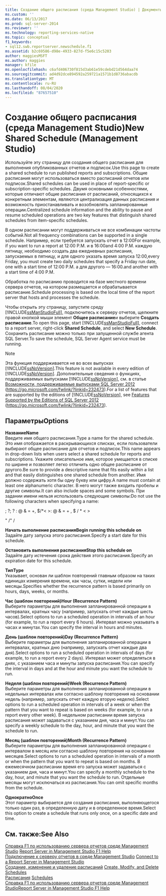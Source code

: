 ```yaml
---
title: Создание общего расписания (среда Management Studio) | Документы Майкрософт
ms.custom: ''
ms.date: 06/13/2017
ms.prod: sql-server-2014
ms.reviewer: ''
ms.technology: reporting-services-native
ms.topic: conceptual
f1_keywords:
- sql12.swb.reportserver.newschedule.f1
ms.assetid: b2c69586-d98e-4933-827d-f5e6c15c5203
author: maggiesMSFT
ms.author: maggies
manager: kfile
ms.openlocfilehash: c6afd406730f815d3ab61e59cdebd21d564daa74
ms.sourcegitcommit: ad4d92dce894592a259721a1571b1d8736abacdb
ms.translationtype: MT
ms.contentlocale: ru-RU
ms.lasthandoff: 08/04/2020
ms.locfileid: "87657510"
---
```

# <a name="new-shared-schedule-management-studio"></a><span data-ttu-id="1417b-102">Создание общего расписания (среда Management Studio)</span><span class="sxs-lookup"><span data-stu-id="1417b-102">New Shared Schedule (Management Studio)</span></span>
  <span data-ttu-id="1417b-103">Используйте эту страницу для создания общего расписания для выполнения опубликованных отчетов и подписок.</span><span class="sxs-lookup"><span data-stu-id="1417b-103">Use this page to create a shared schedule to run published reports and subscriptions.</span></span> <span data-ttu-id="1417b-104">Общие расписания могут использоваться вместо расписаний отчетов или подписок.</span><span class="sxs-lookup"><span data-stu-id="1417b-104">Shared schedules can be used in place of report-specific or subscription-specific schedules.</span></span> <span data-ttu-id="1417b-105">Двумя основными особенностями, которые отличают общие расписания от расписаний, относящихся к конкретным элементам, являются централизация данных расписания и возможность приостанавливать и возобновлять запланированные операции.</span><span class="sxs-lookup"><span data-stu-id="1417b-105">Centralized schedule information and the ability to pause and resume scheduled operations are two key features that distinguish shared schedules from item-specific schedules.</span></span>  
  
 <span data-ttu-id="1417b-106">В одном расписании могут поддерживаться не все комбинации частоты событий.</span><span class="sxs-lookup"><span data-stu-id="1417b-106">Not all frequency combinations can be supported in a single schedule.</span></span> <span data-ttu-id="1417b-107">Например, если требуется запускать отчет в 12:00</span><span class="sxs-lookup"><span data-stu-id="1417b-107">For example, if you want to run a report at 12:00 P.M.</span></span> <span data-ttu-id="1417b-108">и в 16:00</span><span class="sxs-lookup"><span data-stu-id="1417b-108">and 4:00 P.M.</span></span> <span data-ttu-id="1417b-109">каждую пятницу, необходимо создать два ежедневных расписания, запускаемых в пятницу, и для одного указать время запуска 12:00,</span><span class="sxs-lookup"><span data-stu-id="1417b-109">every Friday, you must create two daily schedules that specify a Friday run date, one with a start time of 12:00 P.M.</span></span> <span data-ttu-id="1417b-110">а для другого — 16:00.</span><span class="sxs-lookup"><span data-stu-id="1417b-110">and another with a start time of 4:00 P.M.</span></span>  
  
 <span data-ttu-id="1417b-111">Обработка по расписанию проводится на базе местного времени сервера отчетов, на котором размещается и обрабатывается расписание.</span><span class="sxs-lookup"><span data-stu-id="1417b-111">Schedule processing is based on the local time of the report server that hosts and processes the schedule.</span></span>  
  
 <span data-ttu-id="1417b-112">Чтобы открыть эту страницу, запустите среду [!INCLUDE[ssManStudioFull](../../includes/ssmanstudiofull-md.md)], подключитесь к серверу отчетов, щелкните правой кнопкой мыши элемент **Общее расписание**и выберите **Создать расписание**.</span><span class="sxs-lookup"><span data-stu-id="1417b-112">To open this page, start [!INCLUDE[ssManStudioFull](../../includes/ssmanstudiofull-md.md)], connect to a report server, right-click **Shared Schedule**, and select **New Schedule**.</span></span> <span data-ttu-id="1417b-113">Сохранить расписание можно только при запущенной службе агента SQL Server.</span><span class="sxs-lookup"><span data-stu-id="1417b-113">To save the schedule, SQL Server Agent service must be running.</span></span>  
  
> [!NOTE]  
>  <span data-ttu-id="1417b-114">Эта функция поддерживается не во всех выпусках [!INCLUDE[ssNoVersion](../../includes/ssnoversion-md.md)].</span><span class="sxs-lookup"><span data-stu-id="1417b-114">This feature is not available in every edition of [!INCLUDE[ssNoVersion](../../includes/ssnoversion-md.md)].</span></span> <span data-ttu-id="1417b-115">Дополнительные сведения о функциях, поддерживаемых выпусками [!INCLUDE[ssNoVersion](../../includes/ssnoversion-md.md)], см. в статье [Возможности, поддерживаемые выпусками SQL Server 2012](https://go.microsoft.com/fwlink/?linkid=232473) (https://go.microsoft.com/fwlink/?linkid=232473).</span><span class="sxs-lookup"><span data-stu-id="1417b-115">For a list of features that are supported by the editions of [!INCLUDE[ssNoVersion](../../includes/ssnoversion-md.md)], see [Features Supported by the Editions of SQL Server 2012](https://go.microsoft.com/fwlink/?linkid=232473) (https://go.microsoft.com/fwlink/?linkid=232473).</span></span>  
  
## <a name="options"></a><span data-ttu-id="1417b-116">Параметры</span><span class="sxs-lookup"><span data-stu-id="1417b-116">Options</span></span>  
 <span data-ttu-id="1417b-117">**Название**</span><span class="sxs-lookup"><span data-stu-id="1417b-117">**Name**</span></span>  
 <span data-ttu-id="1417b-118">Введите имя общего расписания.</span><span class="sxs-lookup"><span data-stu-id="1417b-118">Type a name for the shared schedule.</span></span> <span data-ttu-id="1417b-119">Это имя отображается в раскрывающихся списках, если пользователи выбирают общее расписание для отчетов и подписок.</span><span class="sxs-lookup"><span data-stu-id="1417b-119">This name appears in drop-down lists when users select a shared schedule for reports and subscriptions.</span></span> <span data-ttu-id="1417b-120">Укажите описательное имя, которое умещается в списке по ширине и позволяет легко отличить одно общее расписание от другого.</span><span class="sxs-lookup"><span data-stu-id="1417b-120">Be sure to provide a descriptive name that fits easily within a list and that easily distinguishes one shared schedule from another.</span></span> <span data-ttu-id="1417b-121">Имя должно содержать хотя бы одну букву или цифру.</span><span class="sxs-lookup"><span data-stu-id="1417b-121">A name must contain at least one alphanumeric character.</span></span> <span data-ttu-id="1417b-122">В него могут также входить пробелы и другие символы.</span><span class="sxs-lookup"><span data-stu-id="1417b-122">It can also include spaces and some symbols.</span></span> <span data-ttu-id="1417b-123">При задании имени нельзя использовать следующие символы:</span><span class="sxs-lookup"><span data-stu-id="1417b-123">Do not use the following characters when specifying a name:</span></span>  
  
 <span data-ttu-id="1417b-124">; ?</span><span class="sxs-lookup"><span data-stu-id="1417b-124">; ?</span></span> <span data-ttu-id="1417b-125">: \@ & = +, $/\*\< ></span><span class="sxs-lookup"><span data-stu-id="1417b-125">: \@ & = + , $ / \* \< ></span></span>  
  
 <span data-ttu-id="1417b-126">" /</span><span class="sxs-lookup"><span data-stu-id="1417b-126">" /</span></span>  
  
 <span data-ttu-id="1417b-127">**Начать выполнение расписания**</span><span class="sxs-lookup"><span data-stu-id="1417b-127">**Begin running this schedule on**</span></span>  
 <span data-ttu-id="1417b-128">Задайте дату запуска этого расписания.</span><span class="sxs-lookup"><span data-stu-id="1417b-128">Specify a start date for this schedule.</span></span>  
  
 <span data-ttu-id="1417b-129">**Остановить выполнения расписания**</span><span class="sxs-lookup"><span data-stu-id="1417b-129">**Stop this schedule on**</span></span>  
 <span data-ttu-id="1417b-130">Задайте дату истечения срока действия этого расписания.</span><span class="sxs-lookup"><span data-stu-id="1417b-130">Specify an expiration date for this schedule.</span></span>  
  
 <span data-ttu-id="1417b-131">**Тип**</span><span class="sxs-lookup"><span data-stu-id="1417b-131">**Type**</span></span>  
 <span data-ttu-id="1417b-132">Указывает, основан ли шаблон повторений главным образом на таких единицах измерения времени, как часы, сутки, недели или месяцы.</span><span class="sxs-lookup"><span data-stu-id="1417b-132">Specifies whether the recurrence pattern is based primarily on hours, days, weeks, or months.</span></span>  
  
 <span data-ttu-id="1417b-133">**Час (шаблон повторений)**</span><span class="sxs-lookup"><span data-stu-id="1417b-133">**Hour (Recurrence Pattern)**</span></span>  
 <span data-ttu-id="1417b-134">Выберите параметры для выполнения запланированной операции в интервалах, кратных часу (например, запускать отчет каждые шесть часов).</span><span class="sxs-lookup"><span data-stu-id="1417b-134">Select options to run a scheduled operation in intervals of an hour (for example, to run a report every 6 hours).</span></span> <span data-ttu-id="1417b-135">Интервал можно указывать в часах и минутах.</span><span class="sxs-lookup"><span data-stu-id="1417b-135">You can specify the interval in hours and minutes.</span></span>  
  
 <span data-ttu-id="1417b-136">**День (шаблон повторений)**</span><span class="sxs-lookup"><span data-stu-id="1417b-136">**Day (Recurrence Pattern)**</span></span>  
 <span data-ttu-id="1417b-137">Выберите параметры для выполнения запланированной операции в интервалах, кратных дню (например, запускать отчет каждые два дня).</span><span class="sxs-lookup"><span data-stu-id="1417b-137">Select options to run a scheduled operation in intervals of days (for example, to run a report every 2 days).</span></span> <span data-ttu-id="1417b-138">Интервал может определяться в днях, с указанием часа и минуты запуска расписания.</span><span class="sxs-lookup"><span data-stu-id="1417b-138">You can specify the interval in days and at the hour and minute you want the schedule to run.</span></span>  
  
 <span data-ttu-id="1417b-139">**Неделя (шаблон повторений)**</span><span class="sxs-lookup"><span data-stu-id="1417b-139">**Week (Recurrence Pattern)**</span></span>  
 <span data-ttu-id="1417b-140">Выберите параметры для выполнения запланированной операции в недельных интервалах или согласно шаблону повторения на основании недель (например, запускать отчет каждую вторую неделю).</span><span class="sxs-lookup"><span data-stu-id="1417b-140">Select options to run a scheduled operation in intervals of a week or when the pattern that you want to repeat is based on weeks (for example, to run a report every other week).</span></span> <span data-ttu-id="1417b-141">В недельном расписании время запуска расписания может задаваться с указанием дня, часа и минут.</span><span class="sxs-lookup"><span data-stu-id="1417b-141">You can specify a weekly schedule to the day, hour, and minute that you want the schedule to run.</span></span>  
  
 <span data-ttu-id="1417b-142">**Месяц (шаблон повторений)**</span><span class="sxs-lookup"><span data-stu-id="1417b-142">**Month (Recurrence Pattern)**</span></span>  
 <span data-ttu-id="1417b-143">Выберите параметры для выполнения запланированной операции с интервалом в месяц или согласно шаблону повторения на основании месяцев.</span><span class="sxs-lookup"><span data-stu-id="1417b-143">Select options to run a scheduled operation in intervals of a month or when the pattern that you want to repeat is based on months.</span></span> <span data-ttu-id="1417b-144">В ежемесячном расписании время его запуска может задаваться с указанием дня, часа и минут.</span><span class="sxs-lookup"><span data-stu-id="1417b-144">You can specify a monthly schedule to the day, hour, and minute that you want the schedule to run.</span></span> <span data-ttu-id="1417b-145">Отдельные месяцы могут исключаться из расписания.</span><span class="sxs-lookup"><span data-stu-id="1417b-145">You can omit specific months from the schedule.</span></span>  
  
 <span data-ttu-id="1417b-146">**Однократно**</span><span class="sxs-lookup"><span data-stu-id="1417b-146">**Once**</span></span>  
 <span data-ttu-id="1417b-147">Этот параметр выбирается для создания расписания, выполняющегося только один раз, в определенную дату и в определенное время.</span><span class="sxs-lookup"><span data-stu-id="1417b-147">Select this option to create a schedule that runs only once, on a specific date and time.</span></span>  
  
## <a name="see-also"></a><span data-ttu-id="1417b-148">См. также:</span><span class="sxs-lookup"><span data-stu-id="1417b-148">See Also</span></span>  
 <span data-ttu-id="1417b-149">[Справка F1 по использованию сервера отчетов среде Management Studio](report-server-in-management-studio-f1-help.md) </span><span class="sxs-lookup"><span data-stu-id="1417b-149">[Report Server in Management Studio F1 Help](report-server-in-management-studio-f1-help.md) </span></span>  
 <span data-ttu-id="1417b-150">[Подключение к серверу отчетов в среде Management Studio](connect-to-a-report-server-in-management-studio.md) </span><span class="sxs-lookup"><span data-stu-id="1417b-150">[Connect to a Report Server in Management Studio](connect-to-a-report-server-in-management-studio.md) </span></span>  
 <span data-ttu-id="1417b-151">[Создание, изменение и удаление расписаний](../subscriptions/create-modify-and-delete-schedules.md) </span><span class="sxs-lookup"><span data-stu-id="1417b-151">[Create, Modify, and Delete Schedules](../subscriptions/create-modify-and-delete-schedules.md) </span></span>  
 <span data-ttu-id="1417b-152">[Расписания](../subscriptions/schedules.md) </span><span class="sxs-lookup"><span data-stu-id="1417b-152">[Schedules](../subscriptions/schedules.md) </span></span>  
 [<span data-ttu-id="1417b-153">Справка F1 по использованию сервера отчетов среде Management Studio</span><span class="sxs-lookup"><span data-stu-id="1417b-153">Report Server in Management Studio F1 Help</span></span>](report-server-in-management-studio-f1-help.md)  
  
  
